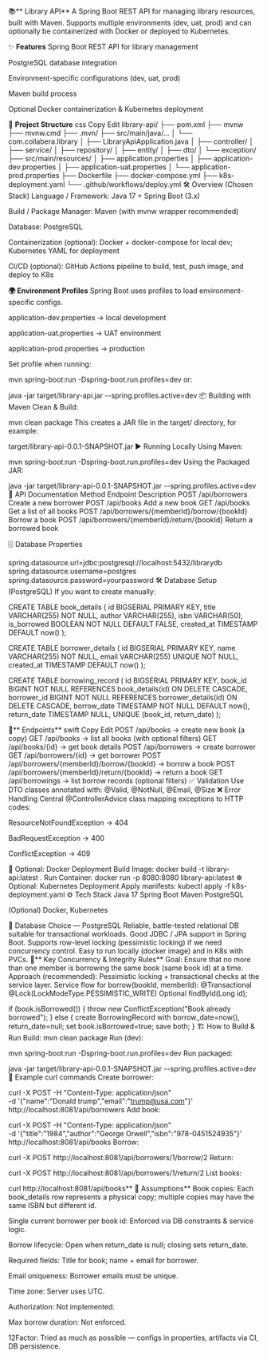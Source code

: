📚** Library API**
A Spring Boot REST API for managing library resources, built with Maven. Supports multiple environments (dev, uat, prod) and can optionally be containerized with Docker or deployed to Kubernetes.

✨ **Features**
Spring Boot REST API for library management

PostgreSQL database integration

Environment-specific configurations (dev, uat, prod)

Maven build process

Optional Docker containerization & Kubernetes deployment

📂 **Project Structure**
css
Copy
Edit
library-api/
├── pom.xml
├── mvnw
├── mvnw.cmd
├── .mvn/
├── src/main/java/...
│   └── com.collabera.library
│       ├── LibraryApiApplication.java
│       ├── controller/
│       ├── service/
│       ├── repository/
│       ├── entity/
│       ├── dto/
│       └── exception/
├── src/main/resources/
│   ├── application.properties
│   ├── application-dev.properties
│   ├── application-uat.properties
│   └── application-prod.properties
├── Dockerfile
├── docker-compose.yml
├── k8s-deployment.yaml
└── .github/workflows/deploy.yml
🛠 Overview (Chosen Stack)
Language / Framework: Java 17 + Spring Boot (3.x)

Build / Package Manager: Maven (with mvnw wrapper recommended)

Database: PostgreSQL

Containerization (optional): Docker + docker-compose for local dev; Kubernetes YAML for deployment

CI/CD (optional): GitHub Actions pipeline to build, test, push image, and deploy to K8s

**🌍 Environment Profiles**
Spring Boot uses profiles to load environment-specific configs.

application-dev.properties → local development

application-uat.properties → UAT environment

application-prod.properties → production

Set profile when running:


mvn spring-boot:run -Dspring-boot.run.profiles=dev
or:


java -jar target/library-api.jar --spring.profiles.active=dev
📦 Building with Maven
Clean & Build:


mvn clean package
This creates a JAR file in the target/ directory, for example:


target/library-api-0.0.1-SNAPSHOT.jar
▶️ Running Locally
Using Maven:


mvn spring-boot:run -Dspring-boot.run.profiles=dev
Using the Packaged JAR:

java -jar target/library-api-0.0.1-SNAPSHOT.jar --spring.profiles.active=dev
📜 API Documentation
Method	Endpoint	Description
POST	/api/borrowers	Create a new borrower
POST	/api/books	Add a new book
GET	/api/books	Get a list of all books
POST	/api/borrowers/{memberId}/borrow/{bookId}	Borrow a book
POST	/api/borrowers/{memberId}/return/{bookId}	Return a borrowed book

🗄 Database Properties

spring.datasource.url=jdbc:postgresql://localhost:5432/librarydb
spring.datasource.username=postgres
spring.datasource.password=yourpassword
🛠 Database Setup (PostgreSQL)
If you want to create manually:


CREATE TABLE book_details (
  id BIGSERIAL PRIMARY KEY,
  title VARCHAR(255) NOT NULL,
  author VARCHAR(255),
  isbn VARCHAR(50),
  is_borrowed BOOLEAN NOT NULL DEFAULT FALSE,
  created_at TIMESTAMP DEFAULT now()
);

CREATE TABLE borrower_details (
  id BIGSERIAL PRIMARY KEY,
  name VARCHAR(255) NOT NULL,
  email VARCHAR(255) UNIQUE NOT NULL,
  created_at TIMESTAMP DEFAULT now()
);

CREATE TABLE borrowing_record (
  id BIGSERIAL PRIMARY KEY,
  book_id BIGINT NOT NULL REFERENCES book_details(id) ON DELETE CASCADE,
  borrower_id BIGINT NOT NULL REFERENCES borrower_details(id) ON DELETE CASCADE,
  borrow_date TIMESTAMP NOT NULL DEFAULT now(),
  return_date TIMESTAMP NULL,
  UNIQUE (book_id, return_date)
);

📡** Endpoints**
swift
Copy
Edit
POST /api/books                      -> create new book (a copy)
GET /api/books                       -> list all books (with optional filters)
GET /api/books/{id}                  -> get book details
POST /api/borrowers                   -> create borrower
GET /api/borrowers/{id}               -> get borrower
POST /api/borrowers/{memberId}/borrow/{bookId} -> borrow a book
POST /api/borrowers/{memberId}/return/{bookId} -> return a book
GET /api/borrowings                   -> list borrow records (optional filters)
✅ Validation
Use DTO classes annotated with:
@Valid, @NotNull, @Email, @Size
❌ Error Handling
Central @ControllerAdvice class mapping exceptions to HTTP codes:

ResourceNotFoundException → 404

BadRequestException → 400

ConflictException → 409

🐳 Optional: Docker Deployment
Build Image:
docker build -t library-api:latest .
Run Container:
docker run -p 8080:8080 library-api:latest
☸ Optional: Kubernetes Deployment
Apply manifests:
kubectl apply -f k8s-deployment.yaml
⚙ Tech Stack
Java 17
Spring Boot
Maven
PostgreSQL

(Optional) Docker, Kubernetes

📖 Database Choice — PostgreSQL
Reliable, battle-tested relational DB suitable for transactional workloads.
Good JDBC / JPA support in Spring Boot.
Supports row-level locking (pessimistic locking) if we need concurrency control.
Easy to run locally (docker image) and in K8s with PVCs.
🔐** Key Concurrency & Integrity Rules**
Goal: Ensure that no more than one member is borrowing the same book (same book id) at a time.
Approach (recommended): Pessimistic locking + transactional checks at the service layer.
Service flow for borrow(bookId, memberId):
@Transactional
@Lock(LockModeType.PESSIMISTIC_WRITE)
Optional<Book> findById(Long id);

if (book.isBorrowed()) {
    throw new ConflictException("Book already borrowed");
} else {
    create BorrowingRecord with borrow_date=now(), return_date=null;
    set book.isBorrowed=true;
    save both;
}
🏗 How to Build & Run
Build:
mvn clean package
Run (dev):

mvn spring-boot:run -Dspring-boot.run.profiles=dev
Run packaged:

java -jar target/library-api-0.0.1-SNAPSHOT.jar --spring.profiles.active=dev
🧪 Example curl commands
Create borrower:

curl -X POST -H "Content-Type: application/json" \
-d '{"name":"Donald trump","email":"trump@usa.com"}' \
http://localhost:8081/api/borrowers
Add book:

curl -X POST -H "Content-Type: application/json" \
-d '{"title":"1984","author":"George Orwell","isbn":"978-0451524935"}' \
http://localhost:8081/api/books
Borrow:

curl -X POST http://localhost:8081/api/borrowers/1/borrow/2
Return:

curl -X POST http://localhost:8081/api/borrowers/1/return/2
List books:

curl http://localhost:8081/api/books**
📌 Assumptions**
Book copies: Each book_details row represents a physical copy; multiple copies may have the same ISBN but different id.

Single current borrower per book id: Enforced via DB constraints & service logic.

Borrow lifecycle: Open when return_date is null; closing sets return_date.

Required fields: Title for book; name + email for borrower.

Email uniqueness: Borrower emails must be unique.

Time zone: Server uses UTC.

Authorization: Not implemented.

Max borrow duration: Not enforced.

12Factor: Tried as much as possible — configs in properties, artifacts via CI, DB persistence.
